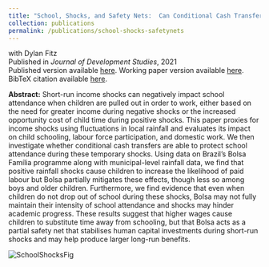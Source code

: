 ```yaml
---
title: "School, Shocks, and Safety Nets:  Can Conditional Cash Transfers Protect Human Capital Investments During Rainfall Shocks?"
collection: publications
permalink: /publications/school-shocks-safetynets
---
```

with Dylan Fitz<br>
Published in <em>Journal of Development Studies</em>, 2021<br>
Published version available [here](https://www.tandfonline.com/doi/full/10.1080/00220388.2021.1928640?src=). Working paper version available [here](https://rileyleague.github.io/files/bolsa_schooling.pdf). BibTeX citation available [here](https://rileyleague.github.io/bibfiles/fitz2021school.md).


**Abstract:** Short-run income shocks can negatively impact school attendance when children are pulled out in order to work, either based on the need for greater income during negative shocks or the increased opportunity cost of child time during positive shocks. This paper proxies for income shocks using fluctuations in local rainfall and evaluates its impact on child schooling, labour force participation, and domestic work. We then investigate whether conditional cash transfers are able to protect school attendance during these temporary shocks. Using data on Brazil’s Bolsa Família programme along with municipal-level rainfall data, we find that positive rainfall shocks cause children to increase the likelihood of paid labour but Bolsa partially mitigates these effects, though less so among boys and older children. Furthermore, we find evidence that even when children do not drop out of school during these shocks, Bolsa may not fully maintain their intensity of school attendance and shocks may hinder academic progress. These results suggest that higher wages cause children to substitute time away from schooling, but that Bolsa acts as a partial safety net that stabilises human capital investments during short-run shocks and may help produce larger long-run benefits.

![SchoolShocksFig](https://rileyleague.github.io/images/paidwork_fig.png)
